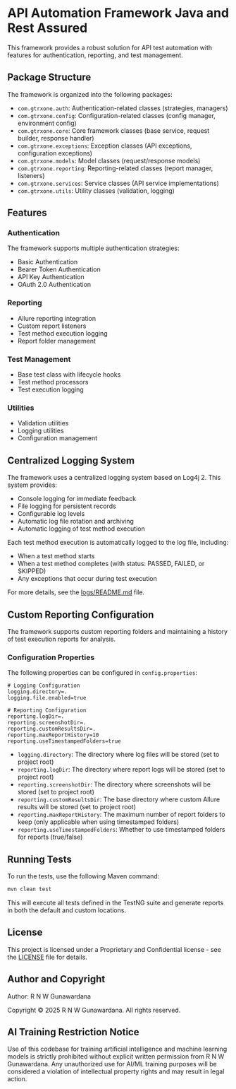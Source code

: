 # API Automation Framework Java and Rest Assured

This framework provides a robust solution for API test automation with features for authentication, reporting, and test management.

## Package Structure
The framework is organized into the following packages:

- `com.gtrxone.auth`: Authentication-related classes (strategies, managers)
- `com.gtrxone.config`: Configuration-related classes (config manager, environment config)
- `com.gtrxone.core`: Core framework classes (base service, request builder, response handler)
- `com.gtrxone.exceptions`: Exception classes (API exceptions, configuration exceptions)
- `com.gtrxone.models`: Model classes (request/response models)
- `com.gtrxone.reporting`: Reporting-related classes (report manager, listeners)
- `com.gtrxone.services`: Service classes (API service implementations)
- `com.gtrxone.utils`: Utility classes (validation, logging)

## Features

### Authentication
The framework supports multiple authentication strategies:
- Basic Authentication
- Bearer Token Authentication
- API Key Authentication
- OAuth 2.0 Authentication

### Reporting
- Allure reporting integration
- Custom report listeners
- Test method execution logging
- Report folder management

### Test Management
- Base test class with lifecycle hooks
- Test method processors
- Test execution logging

### Utilities
- Validation utilities
- Logging utilities
- Configuration management

## Centralized Logging System

The framework uses a centralized logging system based on Log4j 2. This system provides:

- Console logging for immediate feedback
- File logging for persistent records
- Configurable log levels
- Automatic log file rotation and archiving
- Automatic logging of test method execution

Each test method execution is automatically logged to the log file, including:
- When a test method starts
- When a test method completes (with status: PASSED, FAILED, or SKIPPED)
- Any exceptions that occur during test execution

For more details, see the [logs/README.md](logs/README.md) file.

## Custom Reporting Configuration

The framework supports custom reporting folders and maintaining a history of test execution reports for analysis.

### Configuration Properties

The following properties can be configured in `config.properties`:

```properties
# Logging Configuration
logging.directory=.
logging.file.enabled=true

# Reporting Configuration
reporting.logDir=.
reporting.screenshotDir=.
reporting.customResultsDir=.
reporting.maxReportHistory=10
reporting.useTimestampedFolders=true
```

- `logging.directory`: The directory where log files will be stored (set to project root)
- `reporting.logDir`: The directory where report logs will be stored (set to project root)
- `reporting.screenshotDir`: The directory where screenshots will be stored (set to project root)
- `reporting.customResultsDir`: The base directory where custom Allure results will be stored (set to project root)
- `reporting.maxReportHistory`: The maximum number of report folders to keep (only applicable when using timestamped folders)
- `reporting.useTimestampedFolders`: Whether to use timestamped folders for reports (true/false)

## Running Tests

To run the tests, use the following Maven command:

```bash
mvn clean test
```

This will execute all tests defined in the TestNG suite and generate reports in both the default and custom locations.

## License

This project is licensed under a Proprietary and Confidential license - see the [LICENSE](LICENSE) file for details.

## Author and Copyright

Author: R N W Gunawardana

Copyright © 2025 R N W Gunawardana. All rights reserved.

## AI Training Restriction Notice

Use of this codebase for training artificial intelligence and machine learning models is strictly prohibited without explicit written permission from R N W Gunawardana. Any unauthorized use for AI/ML training purposes will be considered a violation of intellectual property rights and may result in legal action.
